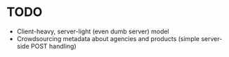 # TODO

* Client-heavy, server-light (even dumb server) model
* Crowdsourcing metadata about agencies and products (simple server-side POST handling)
